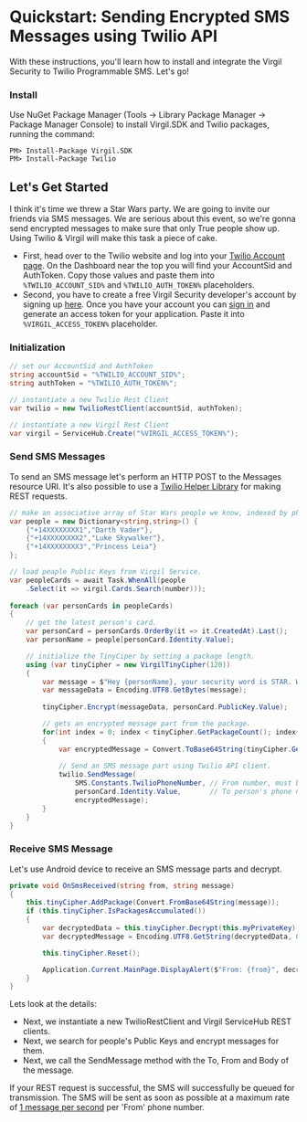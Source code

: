 # Quickstart: Sending Encrypted SMS Messages using Twilio API

With these instructions, you'll learn how to install and integrate the Virgil Security to Twilio Programmable SMS. Let's go!

### Install
 
Use NuGet Package Manager (Tools -> Library Package Manager -> Package Manager Console) to install Virgil.SDK and Twilio packages, running the command:
 
```
PM> Install-Package Virgil.SDK
PM> Install-Package Twilio
```

## Let's Get Started 

I think it's time we threw a Star Wars party. We are going to invite our friends via SMS messages. We are serious about this event, so we're gonna send encrypted messages to make sure that only True people show up. Using Twilio & Virgil will make this task a piece of cake.

- First, head over to the Twilio website and log into your [Twilio Account page](https://www.twilio.com/user/account/). On the Dashboard near the top you will find your AccountSid and AuthToken. Copy those values and paste them into ```%TWILIO_ACCOUNT_SID%``` and ```%TWILIO_AUTH_TOKEN%``` placeholders.
- Second, you have to create a free Virgil Security developer's account by signing up [here](https://developer.virgilsecurity.com/account/signup). Once you have your account you can [sign in](https://developer.virgilsecurity.com/account/signin) and generate an access token for your application. Paste it into  ```%VIRGIL_ACCESS_TOKEN%``` placeholder.

### Initialization
```csharp
// set our AccountSid and AuthToken
string accountSid = "%TWILIO_ACCOUNT_SID%";
string authToken = "%TWILIO_AUTH_TOKEN%";

// instantiate a new Twilio Rest Client
var twilio = new TwilioRestClient(accountSid, authToken);

// instantiate a new Virgil Rest Client
var virgil = ServiceHub.Create("%VIRGIL_ACCESS_TOKEN%");
```

### Send SMS Messages

To send an SMS message let's perform an HTTP POST to the Messages resource URI. It's also possible to use a [Twilio Helper Library](https://www.twilio.com/docs/libraries) for making REST requests.

```csharp
// make an associative array of Star Wars people we know, indexed by phone number
var people = new Dictionary<string,string>() {
    {"+14XXXXXXXX1","Darth Vader"},
    {"+14XXXXXXXX2","Luke Skywalker"},
    {"+14XXXXXXXX3","Princess Leia"}
};

// load peaple Public Keys from Virgil Service.
var peopleCards = await Task.WhenAll(people
    .Select(it => virgil.Cards.Search(number)));
            
foreach (var personCards in peopleCards)
{
    // get the latest person's card.
    var personCard = personCards.OrderBy(it => it.CreatedAt).Last();
    var personName = people[personCard.Identity.Value];

    // initialize the TinyCiper by setting a package length.
    using (var tinyCipher = new VirgilTinyCipher(120))
    {
        var message = $"Hey {personName}, your security word is STAR. We are waiting for you!";
        var messageData = Encoding.UTF8.GetBytes(message);
        
        tinyCipher.Encrypt(messageData, personCard.PublicKey.Value);

        // gets an encrypted message part from the package.
        for(int index = 0; index < tinyCipher.GetPackageCount(); index++)
        {
            var encryptedMessage = Convert.ToBase64String(tinyCipher.GetPackage(index));
            
            // Send an SMS message part using Twilio API client. 
            twilio.SendMessage(
                SMS.Constants.TwilioPhoneNumber, // From number, must be an SMS-enabled Twilio number
                personCard.Identity.Value,       // To person's phone number
                encryptedMessage);
        }
    }
}

```
### Receive SMS Message
Let's use Android device to receive an SMS message parts and decrypt.

```csharp
private void OnSmsReceived(string from, string message)
{
    this.tinyCipher.AddPackage(Convert.FromBase64String(message));
    if (this.tinyCipher.IsPackagesAccumulated())
    {
        var decryptedData = this.tinyCipher.Decrypt(this.myPrivateKey);
        var decryptedMessage = Encoding.UTF8.GetString(decryptedData, 0, decryptedData.Length);

        this.tinyCipher.Reset();

        Application.Current.MainPage.DisplayAlert($"From: {from}", decryptedMessage, "Got It");
    }
}
```

Lets look at the details:

  - Next, we instantiate a new TwilioRestClient and Virgil ServiceHub REST clients.
  - Next, we search for people's Public Keys and encrypt messages for them.
  - Next, we call the SendMessage method with the To, From and Body of the message.

If your REST request is successful, the SMS will successfully be queued for transmission. The SMS will be sent as soon as possible at a maximum rate of [1 message per second](https://www.twilio.com/faq/sms/) per 'From' phone number.
